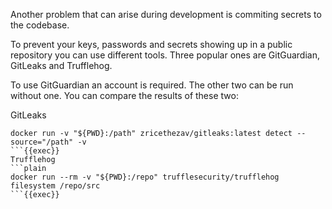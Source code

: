 Another problem that can arise during development is commiting secrets to the codebase.

To prevent your keys, passwords and secrets showing up in a public repository you can use different tools.
Three popular ones are GitGuardian, GitLeaks and Trufflehog.

To use GitGuardian an account is required. The other two can be run without one.
You can compare the results of these two:

GitLeaks
```plain
docker run -v "${PWD}:/path" zricethezav/gitleaks:latest detect --source="/path" -v
```{{exec}}
Trufflehog
```plain
docker run --rm -v "${PWD}:/repo" trufflesecurity/trufflehog filesystem /repo/src
```{{exec}}

